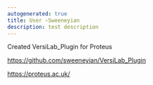 ```yaml
---
autogenerated: true
title: User ›Sweeneyian
description: test description
---
```


Created VersiLab\_Plugin for Proteus

https://github.com/sweeneyian/VersiLab_Plugin

https://proteus.ac.uk/

